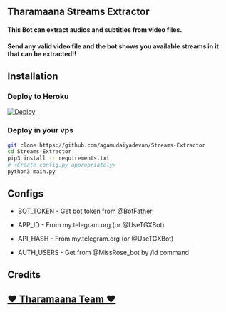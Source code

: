 ## Tharamaana Streams Extractor

#### This Bot can extract audios and subtitles from video files.
#### Send any valid video file and the bot shows you available streams in it that can be extracted!!

## Installation

### Deploy to Heroku
[![Deploy](https://www.herokucdn.com/deploy/button.svg)](https://heroku.com/deploy?template=https://github.com/agamudaiyadevan/Streams-Extractor)

### Deploy in your vps
```sh
git clone https://github.com/agamudaiyadevan/Streams-Extractor
cd Streams-Extractor
pip3 install -r requirements.txt
# <Create config.py appropriately>
python3 main.py
```

## Configs

* BOT_TOKEN  - Get bot token from @BotFather

* APP_ID        - From my.telegram.org (or @UseTGXBot)

* API_HASH      - From my.telegram.org (or @UseTGXBot)

* AUTH_USERS    - Get from @MissRose_bot by /id command

## Credits

## [❤️ Tharamaana Team ❤️](https://telegram.me/tharamaanateambot)


